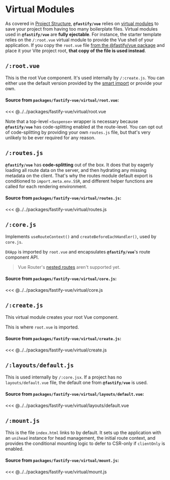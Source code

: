# Virtual Modules

As covered in [Project Structure](/vue/project-structure#smart-links), **`@fastify/vue`** relies on [virtual modules](https://github.com/rollup/plugins/tree/master/packages/virtual) to save your project from having too many boilerplate files. Virtual modules used in **`@fastify/vue`** are **fully ejectable**. For instance, the starter template relies on the `/:root.vue` virtual module to provide the Vue shell of your application. If you copy the `root.vue` file [from the @fastify/vue package](https://github.com/fastify/fastify-vite/blob/main/packages/fastify-vue/virtual/root.vue) and place it your Vite project root, **that copy of the file is used instead**.

## `/:root.vue`

This is the root Vue component. It's used internally by `/:create.js`. You can either use the default version provided by the [smart import](/vue/project-structure#smart-imports) or provide your own.

#### Source from `packages/fastify-vue/virtual/root.vue`:

<<< @../../packages/fastify-vue/virtual/root.vue

Note that a top-level `<Suspense>` wrapper is necessary because **`@fastify/vue`** has code-splitting enabled at the route-level. You can opt out of code-splitting by providing your own `routes.js` file, but that's very unlikely to be ever required for any reason.

## `/:routes.js`

**`@fastify/vue`** has **code-splitting** out of the box. It does that by eagerly loading all route data on the server, and then hydrating any missing metadata on the client. That's why the routes module default export is conditioned to `import.meta.env.SSR`, and different helper functions are called for each rendering environment.

#### Source from `packages/fastify-vue/virtual/routes.js`:

<<< @../../packages/fastify-vue/virtual/routes.js

## `/:core.js`

Implements `useRouteContext()` and `createBeforeEachHandler()`, used by `core.js`.

`DXApp` is imported by `root.vue` and encapsulates **`@fastify/vue`**'s route component API.

> Vue Router's [nested routes](https://router.vuejs.org/guide/essentials/nested-routes.html) aren't supported yet.

#### Source from `packages/fastify-vue/virtual/core.js`:

<<< @../../packages/fastify-vue/virtual/core.js

## `/:create.js`

This virtual module creates your root Vue component. 

This is where `root.vue` is imported.

#### Source from `packages/fastify-vue/virtual/create.js`:

<<< @../../packages/fastify-vue/virtual/create.js

## `/:layouts/default.js`

This is used internally by `/:core.jsx`. If a project has no `layouts/default.vue` file, the default one from **`@fastify/vue`** is used.

#### Source from `packages/fastify-vue/virtual/layouts/default.vue`:

<<< @../../packages/fastify-vue/virtual/layouts/default.vue

## `/:mount.js`

This is the file `index.html` links to by default. It sets up the application with an `unihead` instance for head management, the initial route context, and provides the conditional mounting logic to defer to CSR-only if `clientOnly` is enabled.

#### Source from `packages/fastify-vue/virtual/mount.js`:

<<< @../../packages/fastify-vue/virtual/mount.js
